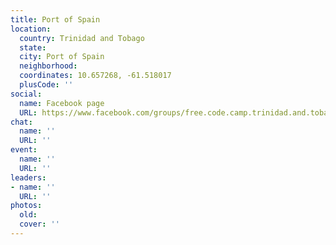 ```yaml
---
title: Port of Spain
location:
  country: Trinidad and Tobago
  state: 
  city: Port of Spain
  neighborhood: 
  coordinates: 10.657268, -61.518017
  plusCode: ''
social:
  name: Facebook page
  URL: https://www.facebook.com/groups/free.code.camp.trinidad.and.tobago
chat:
  name: ''
  URL: ''
event:
  name: ''
  URL: ''
leaders:
- name: ''
  URL: ''
photos:
  old: 
  cover: ''
---
```

